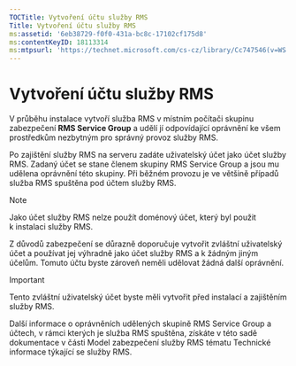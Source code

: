 ```yaml
---
TOCTitle: Vytvoření účtu služby RMS
Title: Vytvoření účtu služby RMS
ms:assetid: '6eb38729-f0f0-431a-bc8c-17102cf175d8'
ms:contentKeyID: 18113314
ms:mtpsurl: 'https://technet.microsoft.com/cs-cz/library/Cc747546(v=WS.10)'
---
```


Vytvoření účtu služby RMS
=========================

V průběhu instalace vytvoří služba RMS v místním počítači skupinu zabezpečení **RMS Service Group** a udělí jí odpovídající oprávnění ke všem prostředkům nezbytným pro správný provoz služby RMS.

Po zajištění služby RMS na serveru zadáte uživatelský účet jako účet služby RMS. Zadaný účet se stane členem skupiny RMS Service Group a jsou mu udělena oprávnění této skupiny. Při běžném provozu je ve většině případů služba RMS spuštěna pod účtem služby RMS.

> [!NOTE]
> Jako účet služby RMS nelze použít doménový účet, který byl použit k instalaci služby RMS. 

Z důvodů zabezpečení se důrazně doporučuje vytvořit zvláštní uživatelský účet a používat jej výhradně jako účet služby RMS a k žádným jiným účelům. Tomuto účtu byste zároveň neměli udělovat žádná další oprávnění.

> [!IMPORTANT]
> Tento zvláštní uživatelský účet byste měli vytvořit před instalací a zajištěním služby RMS. 

Další informace o oprávněních udělených skupině RMS Service Group a účtech, v rámci kterých je služba RMS spuštěna, získáte v této sadě dokumentace v části Model zabezpečení služby RMS tématu Technické informace týkající se služby RMS.
